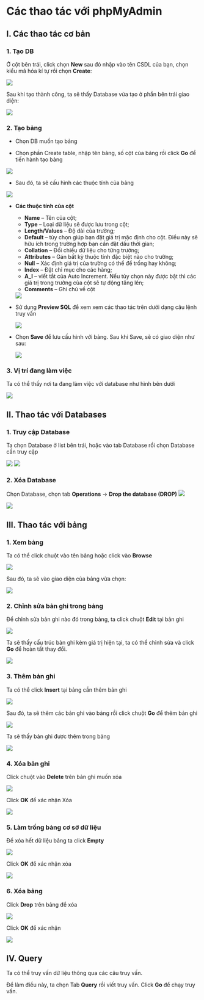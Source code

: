 # Các thao tác với phpMyAdmin

## I. Các thao tác cơ bản 
### 1. Tạo DB
Ở cột bên trái, click chọn **New** sau đó nhập vào tên CSDL của bạn, chọn kiểu mã hóa kí tự rồi chọn **Create**:

<img src="..\images\Screenshot_6.png">

Sau khi tạo thành công, ta sẽ thấy Database vừa tạo ở phần bên trái giao diện:

<img src="..\images\Screenshot_7.png">

### 2. Tạo bảng
- Chọn DB muốn tạo bảng

- Chọn phần Create table, nhập tên bảng, số cột của bảng rồi click **Go** để tiến hành tạo bảng

<img src="..\images\Screenshot_8.png">

- Sau đó, ta sẽ cấu hình các thuộc tính của bảng

<img src="..\images\Screenshot_9.png">

- **Các thuộc tính của cột**
    - **Name** – Tên của cột;
    - **Type** – Loại dữ liệu sẽ được lưu trong cột;
    - **Length/Values** – Độ dài của trường;
    - **Default** – tùy chọn giúp bạn đặt giá trị mặc định cho cột. Điều này sẽ hữu ích trong trường hợp bạn cần đặt dấu thời gian;
    - **Collation** – Đối chiếu dữ liệu cho từng trường;
    - **Attributes** – Gán bất kỳ thuộc tính đặc biệt nào cho trường;
    - **Null** – Xác định giá trị của trường có thể để trống hay không;
    - **Index** – Đặt chỉ mục cho các hàng;
    - **A_I** – viết tắt của Auto Increment. Nếu tùy chọn này được bật thì các giá trị trong trường của cột sẽ tự động tăng lên;
    - **Comments** – Ghi chú về cột

    <img src="..\images\Screenshot_11.png">
    
- Sử dụng **Preview SQL** để xem xem các thao tác trên dưới dạng câu lệnh truy vấn

    <img src="..\images\Screenshot_10.png">

- Chọn **Save** để lưu cấu hình với bảng. Sau khi Save, sẽ có giao diện như sau:

    <img src="..\images\Screenshot_12.png">

### 3. Vị trí đang làm việc
Ta có thể thấy nơi ta đang làm việc với database như hình bên dưới

<img src="..\images\Screenshot_17.png">

## II. Thao tác với Databases
### 1. Truy cập Database
Ta chọn Database ở list bên trái, hoặc vào tab Database rồi chọn Database cần truy cập

<img src="..\images\Screenshot_13.png">

<img src="..\images\Screenshot_14.png">

### 2. Xóa Database
Chọn Database, chọn tab **Operations** -> **Drop the database (DROP)**
<img src="..\images\Screenshot_15.png">

<img src="..\images\Screenshot_16.png">


## III. Thao tác với bảng
### 1. Xem bảng
Ta có thể click chuột vào tên bảng hoặc click vào **Browse**

<img src="..\images\Screenshot_18.png">

Sau đó, ta sẽ vào giao diện của bảng vừa chọn:

<img src="..\images\Screenshot_20.png">

### 2. Chỉnh sửa bản ghi trong bảng
Để chỉnh sửa bản ghi nào đó trong bảng, ta click chuột **Edit** tại bản ghi

<img src="..\images\Screenshot_19.png">

Ta sẽ thấy cấu trúc bản ghi kèm giá trị hiện tại, ta có thể chỉnh sửa và click **Go** để hoàn tất thay đổi.

<img src="..\images\Screenshot_21.png">

### 3. Thêm bản ghi
Ta có thể click **Insert** tại bảng cần thêm bản ghi

<img src="..\images\Screenshot_22.png">

Sau đó, ta sẽ thêm các bản ghi vào bảng rồi click chuột **Go** để thêm bản ghi

<img src="..\images\Screenshot_23.png">

Ta sẽ thấy bản ghi được thêm trong bảng

<img src="..\images\Screenshot_24.png">

### 4. Xóa bản ghi
Click chuột vào **Delete** trên bản ghi muốn xóa

<img src="..\images\Screenshot_25.png">

Click **OK** để xác nhận Xóa

<img src="..\images\Screenshot_26.png">

### 5. Làm trống bảng cơ sở dữ liệu
Để xóa hết dữ liệu bảng ta click **Empty**

<img src="..\images\Screenshot_27.png">

Click **OK** để xác nhận xóa

<img src="..\images\Screenshot_28.png">

### 6. Xóa bảng
Click **Drop** trên bảng để xóa

<img src="..\images\Screenshot_29.png">

Click **OK** để xác nhận

<img src="..\images\Screenshot_30.png">

## IV. Query
Ta có thể truy vấn dữ liệu thông qua các câu truy vấn.

Để làm điều này, ta chọn Tab **Query** rồi viết truy vấn. Click **Go** để chạy truy vấn.